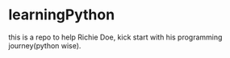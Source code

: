 # learningPython
this is a repo to help Richie Doe, kick start with his programming journey(python wise). 
